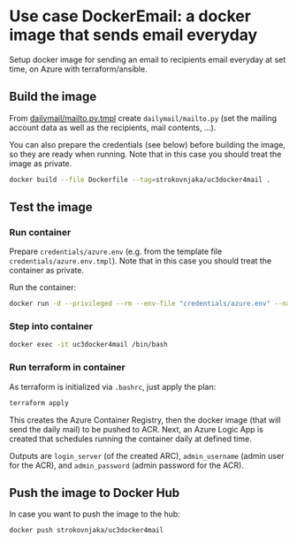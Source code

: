 # Use case DockerEmail: a docker image that sends email everyday

Setup docker image for sending an email to recipients email everyday at set time, on Azure with terraform/ansible.

## Build the image

From [dailymail/mailto.py.tmpl](./dailymail/mailto.py.tmpl) create `dailymail/mailto.py` (set the mailing account data as well as the recipients, mail contents, ...).

You can also prepare the credentials (see below) before building the image, so they are ready when running. Note that in this case you should treat the image as private.

```bash
docker build --file Dockerfile --tag=strokovnjaka/uc3docker4mail .
```


## Test the image

### Run container

Prepare `credentials/azure.env` (e.g. from the template file `credentials/azure.env.tmpl`). Note that in this case you should treat the container as private.

Run the container:

```bash
docker run -d --privileged --rm --env-file "credentials/azure.env" --name uc3docker4mail strokovnjaka/uc3docker4mail
```

### Step into container

```bash
docker exec -it uc3docker4mail /bin/bash
```


### Run terraform in container

As terraform is initialized via `.bashrc`, just apply the plan:

```bash
terraform apply
```

This creates the Azure Container Registry, then the docker image (that will send the daily mail) to be pushed to ACR. Next, an Azure Logic App is created that schedules running the container daily at defined time.

Outputs are `login_server` (of the created ARC), `admin_username` (admin user for the ACR), and `admin_password` (admin password for the ACR).


## Push the image to Docker Hub

In case you want to push the image to the hub:

```bash
docker push strokovnjaka/uc3docker4mail
```